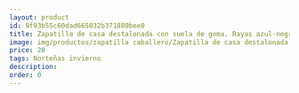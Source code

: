```yaml
---
layout: product
id: 9f93b55c60dad665032b371880bee0
title: Zapatilla de casa destalonada con suela de goma. Rayas azul-negro
image: img/productos/zapatilla caballero/Zapatilla de casa destalonada con suela de goma. Rayas azul-negro=20=Norteñas invierno.webp
price: 20
tags: Norteñas invierno
description: 
order: 0
---
```

